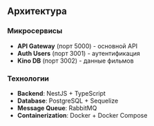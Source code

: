 ## Архитектура

### Микросервисы
- **API Gateway** (порт 5000) - основной API
- **Auth Users** (порт 3001) - аутентификация
- **Kino DB** (порт 3002) - данные фильмов

### Технологии
- **Backend**: NestJS + TypeScript
- **Database**: PostgreSQL + Sequelize
- **Message Queue**: RabbitMQ
- **Containerization**: Docker + Docker Compose